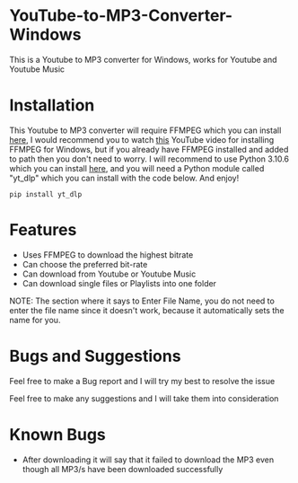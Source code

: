 # YouTube-to-MP3-Converter-Windows

This is a Youtube to MP3 converter for Windows, works for Youtube and Youtube Music

# Installation

This Youtube to MP3 converter will require FFMPEG which you can install [here](https://ffmpeg.org/download.html), I would recommend you to watch [this](https://www.youtube.com/watch?v=r1AtmY-RMyQ) YouTube video for installing FFMPEG for Windows, but if you already have FFMPEG installed and added to path then you don't need to worry. I will recommend to use Python 3.10.6 which you can install [here](https://www.python.org/downloads/release/python-3106/), and you will need a Python module called "yt_dlp" which you can install with the code below. And enjoy!

```
pip install yt_dlp
```

# Features

- Uses FFMPEG to download the highest bitrate
- Can choose the preferred bit-rate
- Can download from Youtube or Youtube Music
- Can download single files or Playlists into one folder

NOTE: The section where it says to Enter File Name, you do not need to enter the file name since it doesn't work, because it automatically sets the name for you.

# Bugs and Suggestions

Feel free to make a Bug report and I will try my best to resolve the issue

Feel free to make any suggestions and I will take them into consideration

# Known Bugs

- After downloading it will say that it failed to download the MP3 even though all MP3/s have been downloaded successfully





















































